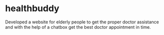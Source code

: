 # healthbuddy
Developed a website for elderly people to get the proper doctor assistance and with the help of a chatbox get the best doctor appointment in time.

